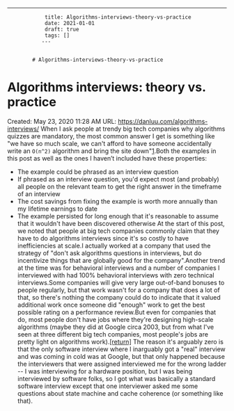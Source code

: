 ---
                title: Algorithms-interviews-theory-vs-practice
                date: 2021-01-01    
                draft: true
                tags: []
               ---


            # Algorithms-interviews-theory-vs-practice

# Algorithms interviews: theory vs. practice
Created: May 23, 2020 11:28 AM
URL: https://danluu.com/algorithms-interviews/
When I ask people at trendy big tech companies why algorithms quizzes are mandatory, the most common answer I get is something like "we have so much scale, we can't afford to have someone accidentally write an `O(n^2)` algorithm and bring the site down"[1](https://danluu.com/algorithms-interviews/).Both the examples in this post as well as the ones I haven’t included have these properties:
- The example could be phrased as an interview question
- If phrased as an interview question, you'd expect most (and probably) all people on the relevant team to get the right answer in the timeframe of an interview
- The cost savings from fixing the example is worth more annually than my lifetime earnings to date
- The example persisted for long enough that it's reasonable to assume that it wouldn't have been discovered otherwise
At the start of this post, we noted that people at big tech companies commonly claim that they have to do algorithms interviews since it's so costly to have inefficiencies at scale.I actually worked at a company that used the strategy of "don't ask algorithms questions in interviews, but do incentivize things that are globally good for the company".Another trend at the time was for behavioral interviews and a number of companies I interviewed with had 100% behavioral interviews with zero technical interviews.Some companies will give very large out-of-band bonuses to people regularly, but that work wasn't for a company that does a lot of that, so there's nothing the company could do to indicate that it valued additional work once someone did "enough" work to get the best possible rating on a performance review.But even for companies that do, most people don't have jobs where they're designing high-scale algorithms (maybe they did at Google circa 2003, but from what I've seen at three different big tech companies, most people's jobs are pretty light on algorithms work).[[return]](https://danluu.com/algorithms-interviews/)
The reason it's arguably zero is that the only software interview where I inarguably got a "real" interview and was coming in cold was at Google, but that only happened because the interviewers that were assigned interviewed me for the wrong ladder -- I was interviewing for a hardware position, but I was being interviewed by software folks, so I got what was basically a standard software interview except that one interviewer asked me some questions about state machine and cache coherence (or something like that).